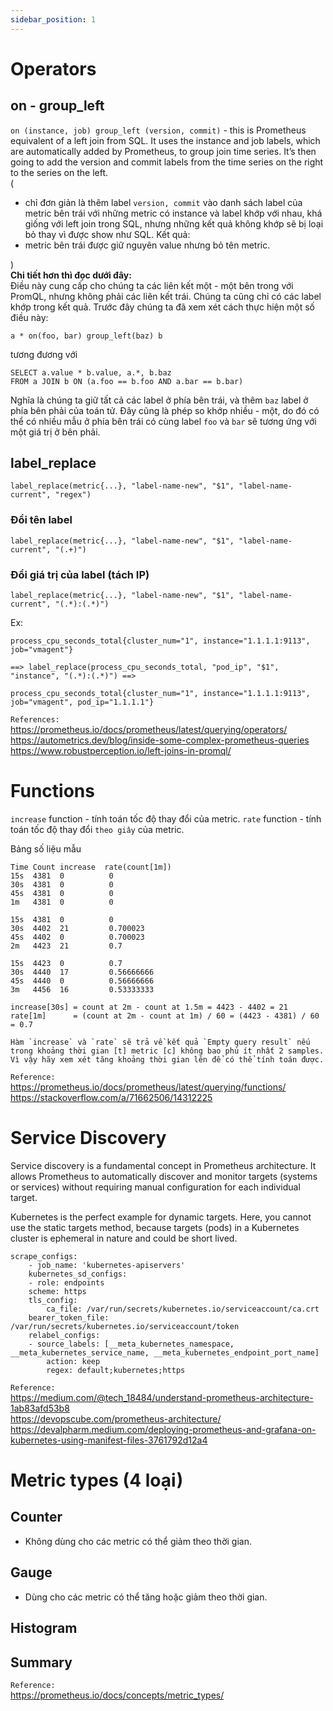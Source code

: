 ```yaml
---
sidebar_position: 1
---
```


# Operators

## on - group_left
`on (instance, job) group_left (version, commit)` - this is Prometheus equivalent of a left join from SQL. It uses the instance and job labels, which are automatically added by Prometheus, to group join time series. It’s then going to add the version and commit labels from the time series on the right to the series on the left.    
( 
- chỉ đơn giản là thêm label `version, commit` vào danh sách label của metric bên trái với những metric có instance và label khớp với nhau, khá giống với left join trong SQL, nhưng những kết quả không khớp sẽ bị loại bỏ thay vì được show như SQL.
Kết quả:
- metric bên trái được giữ nguyên value nhưng bỏ tên metric.     

)     
**Chi tiết hơn thì đọc dưới đây:**      
Điều này cung cấp cho chúng ta các liên kết một - một bên trong với PromQL, nhưng không phải các liên kết trái. Chúng ta cũng chỉ có các label khớp trong kết quả. Trước đây chúng ta đã xem xét cách thực hiện một số điều này:
```
a * on(foo, bar) group_left(baz) b
```
tương đương với
```
SELECT a.value * b.value, a.*, b.baz
FROM a JOIN b ON (a.foo == b.foo AND a.bar == b.bar)
```
Nghĩa là chúng ta giữ tất cả các label ở phía bên trái, và thêm `baz` label ở phía bên phải của toán tử. Đây cũng là phép so khớp nhiều - một, do đó có thể có nhiều mẫu ở phía bên trái có cùng label `foo` và `bar` sẽ tương ứng với một giá trị ở bên phải.

## label_replace
```
label_replace(metric{...}, "label-name-new", "$1", "label-name-current", "regex")
```
### Đổi tên label
```
label_replace(metric{...}, "label-name-new", "$1", "label-name-current", "(.+)")
```
### Đổi giá trị của label (tách IP)
```
label_replace(metric{...}, "label-name-new", "$1", "label-name-current", "(.*):(.*)")
```

Ex:
```
process_cpu_seconds_total{cluster_num="1", instance="1.1.1.1:9113", job="vmagent"}

==> label_replace(process_cpu_seconds_total, "pod_ip", "$1", "instance", "(.*):(.*)") ==>

process_cpu_seconds_total{cluster_num="1", instance="1.1.1.1:9113", job="vmagent", pod_ip="1.1.1.1"}
```

`References:`     
https://prometheus.io/docs/prometheus/latest/querying/operators/     
https://autometrics.dev/blog/inside-some-complex-prometheus-queries    
https://www.robustperception.io/left-joins-in-promql/      

# Functions

`increase` function - tính toán tốc độ thay đổi của metric.
`rate` function - tính toán tốc độ thay đổi `theo giây` của metric.

Bảng số liệu mẫu
```
Time Count increase  rate(count[1m])
15s  4381  0          0
30s  4381  0          0
45s  4381  0          0
1m   4381  0          0

15s  4381  0          0
30s  4402  21         0.700023
45s  4402  0          0.700023
2m   4423  21         0.7

15s  4423  0          0.7
30s  4440  17         0.56666666
45s  4440  0          0.56666666
3m   4456  16         0.53333333
```
```
increase[30s] = count at 2m - count at 1.5m = 4423 - 4402 = 21   
rate[1m]      = (count at 2m - count at 1m) / 60 = (4423 - 4381) / 60 = 0.7
```

```
Hàm `increase` và `rate` sẽ trả về kết quả `Empty query result` nếu trong khoảng thời gian [t] metric [c] không bao phủ ít nhất 2 samples. Vì vậy hãy xem xét tăng khoảng thời gian lên để có thể tính toán được.   
```

`Reference:`   
https://prometheus.io/docs/prometheus/latest/querying/functions/     
https://stackoverflow.com/a/71662506/14312225       

# Service Discovery
Service discovery is a fundamental concept in Prometheus architecture. It allows Prometheus to automatically discover and monitor targets (systems or services) without requiring manual configuration for each individual target.

Kubernetes is the perfect example for dynamic targets. Here, you cannot use the static targets method, because targets (pods) in a Kubernetes cluster is ephemeral in nature and could be short lived.


```
scrape_configs:
    - job_name: 'kubernetes-apiservers'
    kubernetes_sd_configs:
    - role: endpoints
    scheme: https
    tls_config:
        ca_file: /var/run/secrets/kubernetes.io/serviceaccount/ca.crt
    bearer_token_file: /var/run/secrets/kubernetes.io/serviceaccount/token
    relabel_configs:
    - source_labels: [__meta_kubernetes_namespace, __meta_kubernetes_service_name, __meta_kubernetes_endpoint_port_name]
        action: keep
        regex: default;kubernetes;https
```

`Reference:`   
https://medium.com/@tech_18484/understand-prometheus-architecture-1ab83afd53b8    
https://devopscube.com/prometheus-architecture/   
https://devalpharm.medium.com/deploying-prometheus-and-grafana-on-kubernetes-using-manifest-files-3761792d12a4     

# Metric types (4 loại)

## Counter
- Không dùng cho các metric có thể giảm theo thời gian.      

## Gauge    
- Dùng cho các metric có thể tăng hoặc giảm theo thời gian.    

## Histogram

## Summary

`Reference:`    
https://prometheus.io/docs/concepts/metric_types/    




